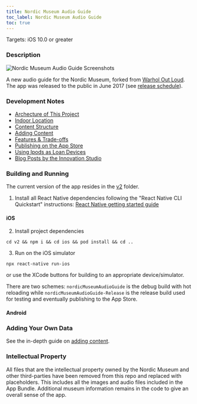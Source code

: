 ```yaml
---
title: Nordic Museum Audio Guide
toc_label: Nordic Museum Audio Guide
toc: true
---
```


Targets: iOS 10.0 or greater

### Description

![Nordic Museum Audio Guide Screenshots](assets/appScreenshots.png)

A new audio guide for the Nordic Museum, forked from [Warhol Out Loud](https://github.com/CMP-Studio/TheWarholOutLoud). The app was released to the public in June 2017 (see [release schedule](https://github.com/NordicMuseum/Nordic-Museum-Audio-Guide/releases)).

### Development Notes

* [Archecture of This Project](architecture.md)
* [Indoor Location](indoorLocation.md)
* [Content Structure](contentStructure.md)
* [Adding Content](addingContent.md)
* [Features & Trade-offs](features.md)
* [Publishing on the App Store](publishing.md)
* [Using Ipods as Loan Devices](ipods.md)
* [Blog Posts by the Innovation Studio](blogposts.md)

### Building and Running

The current version of the app resides in the [v2](https://github.com/Ambrosiani/Nordic-Museum-Audio-Guide/tree/master/v2) folder.

1. Install all React Native dependencies following the "React Native CLI Quickstart" instructions: 
[React Native getting started guide](https://facebook.github.io/react-native/docs/getting-started.html)

#### iOS
2. Install project dependencies  
  ```
  cd v2 && npm i && cd ios && pod install && cd ..
  ```  
3. Run on the iOS simulator  
  ```
  npx react-native run-ios
  ```
  or use the XCode buttons for building to an appropriate device/simulator.

There are two schemes: `nordicMuseumAudioGuide` is the debug build with hot reloading while `nordicMuseumAudioGuide-Release` is the release build used for testing and eventually publishing to the App Store.

#### Android

### Adding Your Own Data

See the in-depth guide on [adding content](addingContent.md).

### Intellectual Property

All files that are the intellectual property owned by the Nordic Museum and other third-parties have been removed from this repo and replaced with placeholders. This includes all the images and audio files included in the App Bundle. Additional museum information remains in the code to give an overall sense of the app.